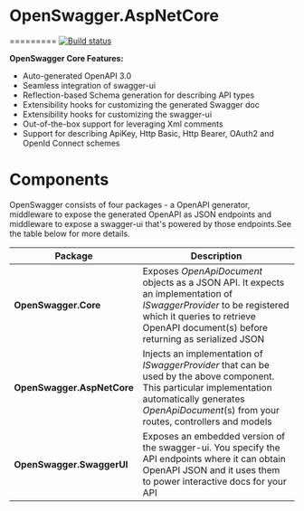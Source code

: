 # OpenSwagger.AspNetCore
=========
[![Build status](https://ci.appveyor.com/api/projects/status/7834y6i56alqgi7y/branch/master?svg=true)](https://ci.appveyor.com/project/ravengerUA/openswagger/branch/master)

**OpenSwagger Core Features:**
- Auto-generated OpenAPI 3.0
- Seamless integration of swagger-ui
- Reflection-based Schema generation for describing API types
- Extensibility hooks for customizing the generated Swagger doc
- Extensibility hooks for customizing the swagger-ui
- Out-of-the-box support for leveraging Xml comments
- Support for describing ApiKey, Http Basic, Http Bearer, OAuth2 and OpenId Connect schemes

# Components #

OpenSwagger consists of four packages - a OpenAPI generator, middleware to expose the generated OpenAPI as JSON endpoints and middleware to expose a swagger-ui that's powered by those endpoints.See the table below for more details.

|Package|Description|
|---------|-----------|
|__OpenSwagger.Core__|Exposes _OpenApiDocument_ objects as a JSON API. It expects an implementation of _ISwaggerProvider_ to be registered which it queries to retrieve OpenAPI document(s) before returning as serialized JSON|
|__OpenSwagger.AspNetCore__|Injects an implementation of _ISwaggerProvider_ that can be used by the above component. This particular implementation automatically generates _OpenApiDocument_(s) from your routes, controllers and models|
|__OpenSwagger.SwaggerUI__|Exposes an embedded version of the swagger-ui. You specify the API endpoints where it can obtain OpenAPI JSON and it uses them to power interactive docs for your API|